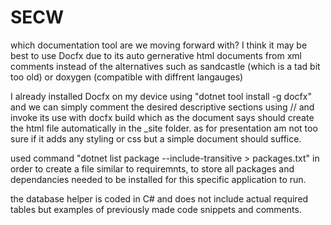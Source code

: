 # SECW
which documentation tool are we moving forward with? I think it may be best to use Docfx due to its auto gernerative html documents from xml comments instead of the alternatives such as sandcastle (which is a tad bit too old) or doxygen (compatible with diffrent langauges) 

I already installed Docfx on my device using "dotnet tool install -g docfx"
and we can simply comment the desired descriptive sections using // and invoke its use with docfx build which as the document says should create the html file automatically in the _site folder. as for presentation am not too sure if it adds any styling or css but a simple document should suffice.

used command "dotnet list package --include-transitive > packages.txt"
in order to create a file similar to requiremnts, to store all packages and dependancies needed to be installed for this specific application to run.

the database helper is coded in C# and does not include actual required tables but examples of previously made code snippets and comments.
